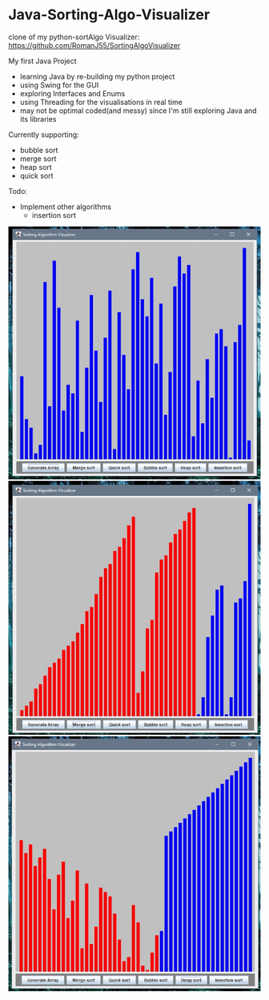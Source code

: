 # Java-Sorting-Algo-Visualizer

clone of my python-sortAlgo Visualizer: https://github.com/RomanJ55/SortingAlgoVisualizer

My first Java Project
 - learning Java by re-building my python project
 - using Swing for the GUI
 - exploring Interfaces and Enums
 - using Threading for the visualisations in real time
 - may not be optimal coded(and messy) since I'm still exploring Java and its libraries

Currently supporting:
 - bubble sort
 - merge sort
 - heap sort
 - quick sort

Todo:

- Implement other algorithms
  - insertion sort
 
 
 ![Start_screen](assets/001.jpg "Start_screen")
 ![merge](assets/002.jpg "merge")
 ![heap](assets/003.jpg "heap")
 

